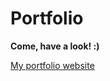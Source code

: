 # Portfolio

**Come, have a look! :)**

[My portfolio website](https://hbence97.github.io/react-portfolio/)
